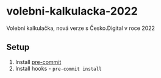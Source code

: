 # volebni-kalkulacka-2022

Volební kalkulačka, nová verze s Česko.Digital v roce 2022

## Setup

1. Install [pre-commit](https://pre-commit.com/)
2. Install hooks - `pre-commit install`
